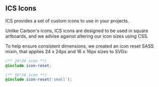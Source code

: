 ## ICS Icons

ICS provides a set of custom icons to use in your projects.
 
Unlike Carbon's icons, ICS icons are designed to be used in square artboards, and we advise against altering our icon sizes using CSS.

To help ensure consistent dimensions, we created an icon reset SASS mixin, that applies 24 x 24px and 16 x 16px sizes to SVGs:

```scss
/** 24*24 icon **/
@include icon-reset;

/** 16*16 icon **/
@include icon-reset('small');
```



